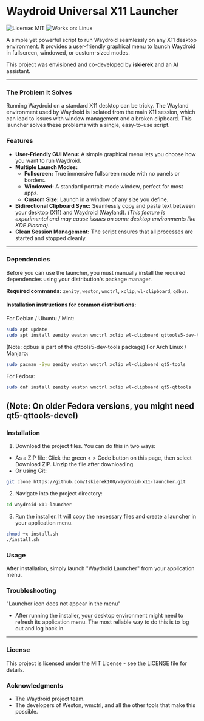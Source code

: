 # Waydroid Universal X11 Launcher

![License: MIT](https://img.shields.io/badge/License-MIT-yellow.svg)
![Works on: Linux](https://img.shields.io/badge/Works%20on-Linux-blue.svg)

A simple yet powerful script to run Waydroid seamlessly on any X11 desktop environment. It provides a user-friendly graphical menu to launch Waydroid in fullscreen, windowed, or custom-sized modes.

This project was envisioned and co-developed by **iskierek** and an AI assistant.

---

### The Problem it Solves

Running Waydroid on a standard X11 desktop can be tricky. The Wayland environment used by Waydroid is isolated from the main X11 session, which can lead to issues with window management and a broken clipboard. This launcher solves these problems with a single, easy-to-use script.

### Features

*   **User-Friendly GUI Menu:** A simple graphical menu lets you choose how you want to run Waydroid.
*   **Multiple Launch Modes:**
    *   **Fullscreen:** True immersive fullscreen mode with no panels or borders.
    *   **Windowed:** A standard portrait-mode window, perfect for most apps.
    *   **Custom Size:** Launch in a window of any size you define.
*   **Bidirectional Clipboard Sync:** Seamlessly copy and paste text between your desktop (X11) and Waydroid (Wayland). *(This feature is experimental and may cause issues on some desktop environments like KDE Plasma).*
*   **Clean Session Management:** The script ensures that all processes are started and stopped cleanly.

---

### Dependencies

Before you can use the launcher, you must manually install the required dependencies using your distribution's package manager.

**Required commands:** `zenity`, `weston`, `wmctrl`, `xclip`, `wl-clipboard`, `qdbus`.

#### Installation instructions for common distributions:
For Debian / Ubuntu / Mint:
```bash
sudo apt update
sudo apt install zenity weston wmctrl xclip wl-clipboard qttools5-dev-tools
```
(Note: qdbus is part of the qttools5-dev-tools package)
For Arch Linux / Manjaro:
```bash
sudo pacman -Syu zenity weston wmctrl xclip wl-clipboard qt5-tools
```
For Fedora:
```bash
sudo dnf install zenity weston wmctrl xclip wl-clipboard qt5-qttools
```
(Note: On older Fedora versions, you might need qt5-qttools-devel)
---
### Installation
1. Download the project files. You can do this in two ways:
* As a ZIP file: Click the green < > Code button on this page, then select Download ZIP. Unzip the file after downloading.
* Or using Git:
```bash
git clone https://github.com/Iskierek100/waydroid-x11-launcher.git
```
2. Navigate into the project directory:
```bash
cd waydroid-x11-launcher
```
3. Run the installer. It will copy the necessary files and create a launcher in your application menu.
```bash
chmod +x install.sh
./install.sh
```
### Usage
After installation, simply launch "Waydroid Launcher" from your application menu.
### Troubleshooting
"Launcher icon does not appear in the menu"
* After running the installer, your desktop environment might need to refresh its application menu. The most reliable way to do this is to log out and log back in.
---
### License
This project is licensed under the MIT License - see the LICENSE file for details.
### Acknowledgments
* The Waydroid project team.
* The developers of Weston, wmctrl, and all the other tools that make this possible.
